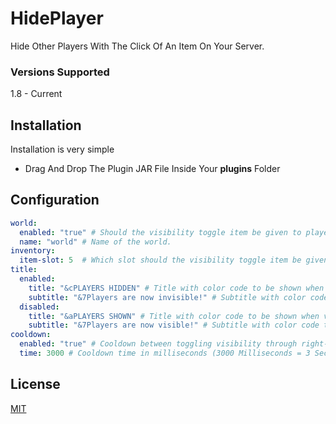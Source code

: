 # HidePlayer

Hide Other Players With The Click Of An Item On Your Server.

### Versions Supported

1.8 - Current

## Installation

Installation is very simple

- Drag And Drop The Plugin JAR File Inside Your **plugins** Folder

## Configuration
```yaml
world:
  enabled: "true" # Should the visibility toggle item be given to players in a specific world.
  name: "world" # Name of the world.
inventory:
  item-slot: 5  # Which slot should the visibility toggle item be given to player (1 - 9)
title:
  enabled:
    title: "&cPLAYERS HIDDEN" # Title with color code to be shown when visibility of toggled to hidden.
    subtitle: "&7Players are now invisible!" # Subtitle with color code to be shown when visibility of toggled to hidden.
  disabled:
    title: "&aPLAYERS SHOWN" # Title with color code to be shown when visibility of toggled to show.
    subtitle: "&7Players are now visible!" # Subtitle with color code to be shown when visibility of toggled to show.
cooldown:
  enabled: "true" # Cooldown between toggling visibility through right-click of item.
  time: 3000 # Cooldown time in milliseconds (3000 Milliseconds = 3 Seconds)
```
## License

[MIT](https://choosealicense.com/licenses/mit/)
